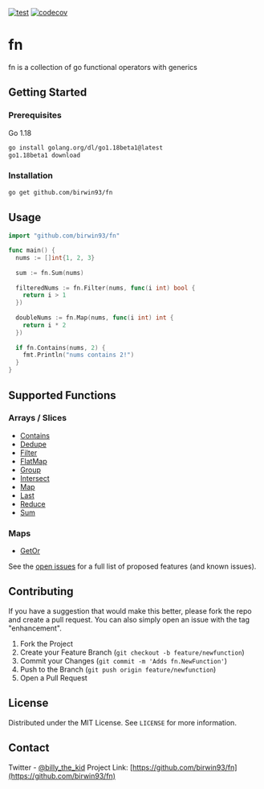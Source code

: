 [![test](https://github.com/birwin93/fn/actions/workflows/go_test.yaml/badge.svg)](https://github.com/birwin93/fn/actions/workflows/go_test.yaml/badge.svg)
[![codecov](https://codecov.io/gh/birwin93/fn/branch/main/graph/badge.svg?token=KNI2VGZT6L)](https://codecov.io/gh/birwin93/fn)

# fn
fn is a collection of go functional operators with generics

## Getting Started

### Prerequisites

Go 1.18

```sh
go install golang.org/dl/go1.18beta1@latest
go1.18beta1 download
```

### Installation
```sh
go get github.com/birwin93/fn
```

## Usage

```go
import "github.com/birwin93/fn"

func main() {
  nums := []int{1, 2, 3}
  
  sum := fn.Sum(nums)
  
  filteredNums := fn.Filter(nums, func(i int) bool {
    return i > 1
  })
  
  doubleNums := fn.Map(nums, func(i int) int {
    return i * 2
  })
  
  if fn.Contains(nums, 2) {
    fmt.Println("nums contains 2!")
  }
}
```

## Supported Functions

### Arrays / Slices

- [Contains](https://github.com/birwin93/fn/blob/main/contains.go)
- [Dedupe](https://github.com/birwin93/fn/blob/main/dedupe.go)
- [Filter](https://github.com/birwin93/fn/blob/main/filter.go)
- [FlatMap](https://github.com/birwin93/fn/blob/main/flatmap.go)
- [Group](https://github.com/birwin93/fn/blob/main/group.go)
- [Intersect](https://github.com/birwin93/fn/blob/main/intersect.go)
- [Map](https://github.com/birwin93/fn/blob/main/map.go)
- [Last](https://github.com/birwin93/fn/blob/main/last.go)
- [Reduce](https://github.com/birwin93/fn/blob/main/reduce.go)
- [Sum](https://github.com/birwin93/fn/blob/main/sum.go)

### Maps

- [GetOr](https://github.com/birwin93/fn/blob/main/get_or.go)

See the [open issues](https://github.com/birwin93/fn/issues) for a full list of proposed features (and known issues).

## Contributing

If you have a suggestion that would make this better, please fork the repo and create a pull request. You can also simply open an issue with the tag "enhancement". 

1. Fork the Project
2. Create your Feature Branch (`git checkout -b feature/newfunction`)
3. Commit your Changes (`git commit -m 'Adds fn.NewFunction'`)
4. Push to the Branch (`git push origin feature/newfunction`)
5. Open a Pull Request

## License

Distributed under the MIT License. See `LICENSE` for more information.

## Contact
Twitter - [@billy_the_kid](https://twitter.com/billy_the_kid)
Project Link: [https://github.com/birwin93/fn](https://github.com/birwin93/fn)
